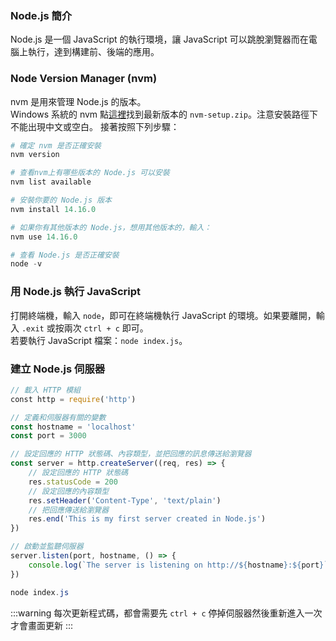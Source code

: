 ### Node.js 簡介
Node.js 是一個 JavaScript 的執行環境，讓 JavaScript 可以跳脫瀏覽器而在電腦上執行，達到構建前、後端的應用。

### Node Version Manager (nvm)
nvm 是用來管理 Node.js 的版本。  
Windows 系統的 nvm 點[這裡](https://github.com/coreybutler/nvm-windows/releases)找到最新版本的 `nvm-setup.zip`。注意安裝路徑下不能出現中文或空白。
接著按照下列步驟：
```powershell title="terminal"
# 確定 nvm 是否正確安裝
nvm version

# ​查看nvm上有哪些版本的 Node.js 可以安裝
nvm list available

# 安裝你要的 Node.js 版本
nvm install 14.16.0

# 如果你有其他版本的 Node.js，想用其他版本的，輸入：
​nvm use 14.16.0

# 查看 Node.js 是否正確安裝
node -v​
```

### 用 Node.js 執行 JavaScript
打開終端機，輸入 `node`，即可在終端機執行 JavaScript 的環境。如果要離開，輸入 `.exit` 或按兩次 `ctrl + c` 即可。  
若要執行 JavaScript 檔案：`node index.js`。

### 建立 Node.js 伺服器
```js title="index.js"
// 載入 HTTP 模組
​const http = require('http')

// 定義和伺服器有關的變數​
const hostname = 'localhost'
const port = 3000

// 設定回應的 HTTP 狀態碼、內容類型，並把回應的訊息傳送給瀏覽器
const server = http.createServer((req, res) => {
    // 設定回應的 HTTP 狀態碼
    res.statusCode = 200
    // 設定回應的內容類型
    res.setHeader('Content-Type', 'text/plain')
    // 把回應傳送給瀏覽器
    res.end('This is my first server created in Node.js')
})

// 啟動並監聽伺服器​
server.listen(port, hostname, () => {
    console.log(`The server is listening on http://${hostname}:${port}`)
})
```
```powershell title="terminal"
node index.js
```
:::warning
每次更新程式碼，都會需要先 `ctrl + c` 停掉伺服器然後重新進入一次才會畫面更新
:::